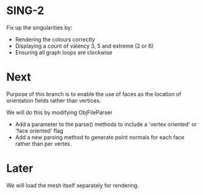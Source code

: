# SING-2
Fix up the singularities by:
* Rendering the colours correctly
* Displaying a count of valency 3, 5 and extreme (2 or 6)
* Ensuring all graph loops are clockwise

# Next
Purpose of this branch is to enable the use of faces as the location of orientation fields rather than vertices.

We will do this by modifying ObjFileParser
* Add a parameter to the parse() methods to include a 'vertex oriented' or 'face oriented' flag
* Add a new parsing method to generate point normals for each face rather than per vertex.

# Later
We will load the mesh itself separately for rendering.
